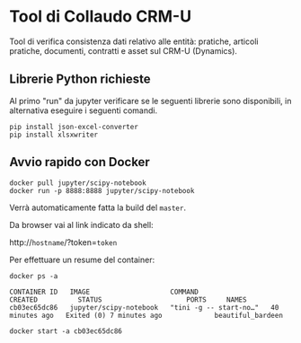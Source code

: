 # Tool di Collaudo CRM-U

Tool di verifica consistenza dati relativo alle entità: pratiche, articoli pratiche, documenti, contratti e asset sul CRM-U (Dynamics).

## Librerie Python richieste
Al primo "run" da jupyter verificare se le seguenti librerie sono disponibili, in alternativa eseguire i seguenti comandi. 

```shell
pip install json-excel-converter
pip install xlsxwriter
```

## Avvio rapido con Docker

```shell
docker pull jupyter/scipy-notebook
docker run -p 8888:8888 jupyter/scipy-notebook
```

Verrà automaticamente fatta la build del `master`.

Da browser vai al link indicato da shell:

http://`hostname`/?token=`token` 

Per effettuare un resume del container:

```shell
docker ps -a

CONTAINER ID   IMAGE                    COMMAND                  CREATED          STATUS                     PORTS     NAMES
cb03ec65dc86   jupyter/scipy-notebook   "tini -g -- start-no…"   40 minutes ago   Exited (0) 7 minutes ago             beautiful_bardeen
```

```shell
docker start -a cb03ec65dc86
```



